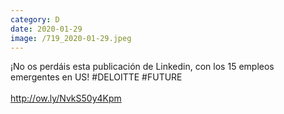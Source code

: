 ```yaml
--- 
category: D 
date: 2020-01-29 
image: /719_2020-01-29.jpeg 
--- 
```


¡No os perdáis esta publicación de Linkedin, con los 15 empleos emergentes en US! #DELOITTE #FUTURE <br><br>http://ow.ly/NvkS50y4Kpm